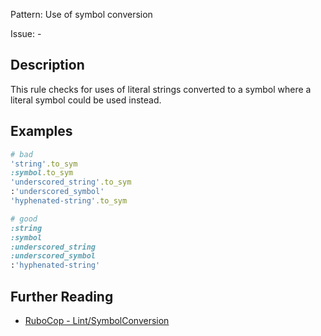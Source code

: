 Pattern: Use of symbol conversion

Issue: -

## Description

This rule checks for uses of literal strings converted to a symbol where a literal symbol could be used instead.

## Examples

```ruby
# bad
'string'.to_sym
:symbol.to_sym
'underscored_string'.to_sym
:'underscored_symbol'
'hyphenated-string'.to_sym

# good
:string
:symbol
:underscored_string
:underscored_symbol
:'hyphenated-string'
```

## Further Reading

* [RuboCop - Lint/SymbolConversion](https://docs.rubocop.org/rubocop/cops_lint.html#lintsymbolconversion)
